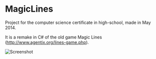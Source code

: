 MagicLines
==========

Project for the computer science certificate in high-school, made in May 2014.

It is a remake in C# of the old game Magic Lines (http://www.agentix.org/lines-game.php). 

![Screenshot](http://s1.postimg.org/rckp9u1pb/magiclines.jpg)
